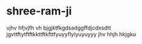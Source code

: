 # shree-ram-ji
vjhv
hfjvjfh
vh
bjgjktfkgdsadggffdjcdxsdtt
jgvttftytftftkkttftkfttfyuyyflylyuyuyyy
jhv
hhjh
hkjgku
